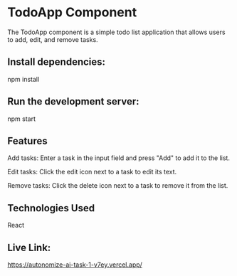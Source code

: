 # TodoApp Component

The TodoApp component is a simple todo list application that allows users to add, edit, and remove tasks.

## Install dependencies:

npm install

## Run the development server:

npm start

## Features

Add tasks:  Enter a task in the input field and press "Add" to add it to the list.

Edit tasks: Click the edit icon next to a task to edit its text.

Remove tasks: Click the delete icon next to a task to remove it from the list.

## Technologies Used

React
## Live Link:

https://autonomize-ai-task-1-v7ey.vercel.app/
